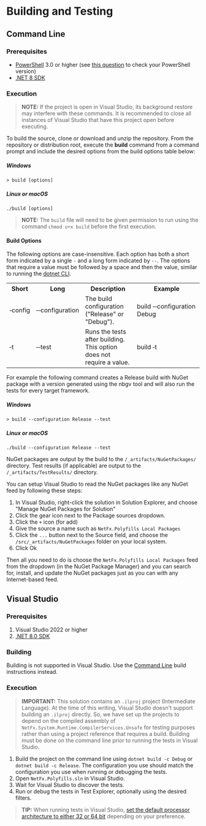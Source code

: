 # Building and Testing

## Command Line

### Prerequisites

- [PowerShell](https://docs.microsoft.com/en-us/powershell/scripting/install/installing-powershell) 3.0 or higher (see [this question](http://stackoverflow.com/questions/1825585/determine-installed-powershell-version) to check your PowerShell version)
- [.NET 8 SDK](https://dotnet.microsoft.com/en-us/download/dotnet/8.0)

### Execution

> **NOTE:** If the project is open in Visual Studio, its background restore may interfere with these commands. It is recommended to close all instances of Visual Studio that have this project open before executing.

To build the source, clone or download and unzip the repository. From the repository or distribution root, execute the **build** command from a command prompt and include the desired options from the build options table below:

##### Windows

```console
> build [options]
```

##### Linux or macOS

```console
./build [options]
```

> **NOTE:** The `build` file will need to be given permission to run using the command `chmod u+x build` before the first execution.

#### Build Options

The following options are case-insensitive. Each option has both a short form indicated by a single `-` and a long form indicated by `--`. The options that require a value must be followed by a space and then the value, similar to running the [dotnet CLI](https://docs.microsoft.com/en-us/dotnet/core/tools/).

<table>
    <tr>
        <th>Short</th>
        <th>Long</th>
        <th>Description</th>
        <th>Example</th>
    </tr>
    <tr>
        <td>&#8209;config</td>
        <td>&#8209;&#8209;configuration</td>
        <td>The build configuration ("Release" or "Debug").</td>
        <td>build&nbsp;&#8209;&#8209;configuration Debug</td>
    </tr>
    <tr>
        <td>&#8209;t</td>
        <td>&#8209;&#8209;test</td>
        <td>Runs the tests after building. This option does not require a value.</td>
        <td>build&nbsp;&#8209;t</td>
    </tr>
</table>

For example the following command creates a Release build with NuGet package with a version generated using the nbgv tool and will also run the tests for every target framework.

##### Windows

```console
> build --configuration Release --test
```

##### Linux or macOS

```console
./build --configuration Release --test
```

NuGet packages are output by the build to the `/_artifacts/NuGetPackages/` directory. Test results (if applicable) are output to the `/_artifacts/TestResults/` directory.

You can setup Visual Studio to read the NuGet packages like any NuGet feed by following these steps:

1. In Visual Studio, right-click the solution in Solution Explorer, and choose "Manage NuGet Packages for Solution"
2. Click the gear icon next to the Package sources dropdown.
3. Click the `+` icon (for add)
4. Give the source a name such as `NetFx.Polyfills Local Packages`
5. Click the `...` button next to the Source field, and choose the `/src/_artifacts/NuGetPackages` folder on your local system.
6. Click Ok

Then all you need to do is choose the `NetFx.Polyfills Local Packages` feed from the dropdown (in the NuGet Package Manager) and you can search for, install, and update the NuGet packages just as you can with any Internet-based feed.

## Visual Studio

### Prerequisites

1. Visual Studio 2022 or higher
2. [.NET 8.0 SDK](https://dotnet.microsoft.com/download/visual-studio-sdks/8.0)

### Building

Building is not supported in Visual Studio. Use the [Command Line](#command-line) build instructions instead.

### Execution

> **IMPORTANT:** This solution contains an `.ilproj` project (Intermediate Language). At the time of this writing, Visual Studio doesn't support building an `.ilproj` directly. So, we have set up the projects to depend on the compiled assembly of `NetFx.System.Runtime.CompilerServices.Unsafe` for testing purposes rather than using a project reference that requires a build. Building must be done on the command line prior to running the tests in Visual Studio.

1. Build the project on the command line using `dotnet build -c Debug` or `dotnet build -c Release`. The configuration you use should match the configuration you use when running or debugging the tests.
2. Open `NetFx.Polyfills.sln` in Visual Studio.
3. Wait for Visual Studio to discover the tests.
4. Run or debug the tests in Test Explorer, optionally using the desired filters.

> **TIP:** When running tests in Visual Studio, [set the default processor architecture to either 32 or 64 bit](https://stackoverflow.com/a/45946727) depending on your preference.
